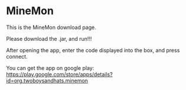 # MineMon

This is the MineMon download page.

Please download the .jar, and run!!!

After opening the app, enter the code displayed into the box, and press connect.

You can get the app on google play: https://play.google.com/store/apps/details?id=org.twoboysandhats.minemon
